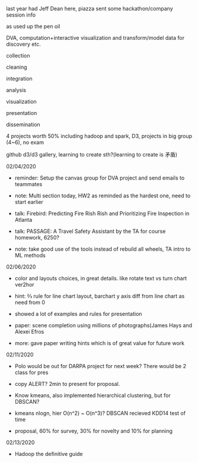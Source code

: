 last year had Jeff Dean here, piazza sent some hackathon/company session info

  

as used up the pen oil

  

DVA, computation+interactive visualization and transform/model data for discovery etc.

  

collection

cleaning

integration

analysis

visualization

presentation

dissemination

  

4 projects worth 50% including hadoop and spark, D3, projects in big group (4~6), no exam

  

github d3/d3 gallery, learning to create sth?(learning to create is 矛盾)

  

02/04/2020

-   reminder: Setup the canvas group for DVA project and send emails to teammates
    
-   note: Multi section today, HW2 as reminded as the hardest one, need to start earlier
    
-   talk: Firebird: Predicting Fire Rish Rish and Prioritizing Fire Inspection in Atlanta
    
-   talk: PASSAGE: A Travel Safety Assistant by the TA for course homework, 6250?
    
-   note: take good use of the tools instead of rebuild all wheels, TA intro to ML methods
    

02/06/2020

-   color and layouts choices, in great details. like rotate text vs turn chart ver2hor
    
-   hint: ⅔ rule for line chart layout, barchart y axis diff from line chart as need from 0
    
-   showed a lot of examples and rules for presentation
    
-   paper: scene completion using millions of photographs(James Hays and Alexei Efros
    
-   more: gave paper writing hints which is of great value for future work
    

02/11/2020

-   Polo would be out for DARPA project for next week? There would be 2 class for pres
    
-   copy ALERT? 2min to present for proposal.
    
-   Know kmeans, also implemented hierarchical clustering, but for DBSCAN?
    
-   kmeans nlogn, hier O(n^2) ~ O(n^3)? DBSCAN recieved KDD14 test of time
    
-   proposal, 60% for survey, 30% for novelty and 10% for planning
    

02/13/2020

-   Hadoop the definitive guide